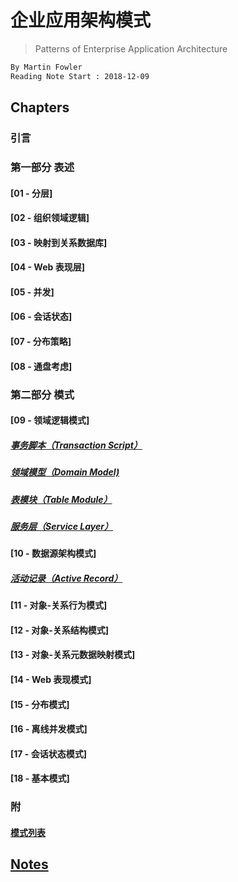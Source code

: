 # 企业应用架构模式
> Patterns of Enterprise Application Architecture
```md
By Martin Fowler
Reading Note Start : 2018-12-09
```

## Chapters
### 引言

### 第一部分 表述
#### [01 - 分层]
#### [02 - 组织领域逻辑]
#### [03 - 映射到关系数据库]
#### [04 - Web 表现层]
#### [05 - 并发]
#### [06 - 会话状态]
#### [07 - 分布策略]
#### [08 - 通盘考虑]

### 第二部分 模式
#### [09 - 领域逻辑模式]
##### [事务脚本（Transaction Script）](chapters/09/Transaction-Script.md)
##### [领域模型（Domain Model)](chapters/09/Domain-Model.md)
##### [表模块（Table Module）](chapters/09/Transaction-Script.md)
##### [服务层（Service Layer）](chapters/09/Service-Layer.md)

#### [10 - 数据源架构模式]
##### [活动记录（Active Record）](chapter/10/Active-Record.md)
#### [11 - 对象-关系行为模式]
#### [12 - 对象-关系结构模式]
#### [13 - 对象-关系元数据映射模式]
#### [14 - Web 表现模式]
#### [15 - 分布模式]
#### [16 - 离线并发模式]
#### [17 - 会话状态模式]
#### [18 - 基本模式]


### 附
#### [模式列表](chapter/patterns-list.md)

## [Notes](notes/README.md)